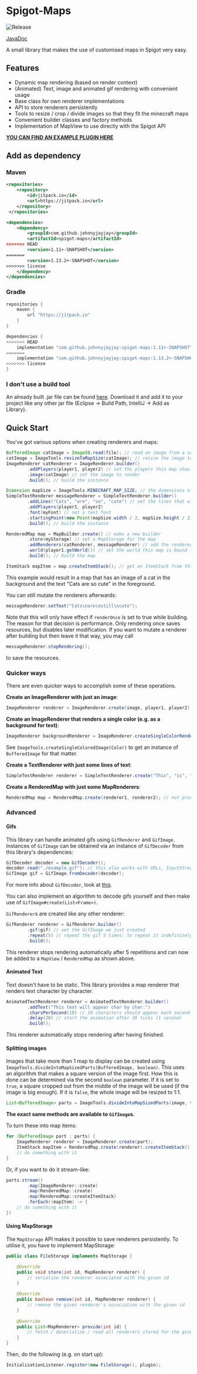 # Spigot-Maps

![Release](https://jitpack.io/v/JohnnyJayJay/spigot-maps.svg)

[JavaDoc](https://javadoc.jitpack.io/com/github/johnnyjayjay/spigot-maps/1.11+-SNAPSHOT/javadoc/index.html)

A small library that makes the use of customised maps in Spigot very easy.

## Features
- Dynamic map rendering (based on render context)
- (Animated) Text, image and animated gif rendering with convenient usage
- Base class for own renderer implementations
- API to store renderers persistently
- Tools to resize / crop / divide images so that they fit the minecraft maps
- Convenient builder classes and factory methods
- Implementation of MapView to use directly with the Spigot API

**[YOU CAN FIND AN EXAMPLE PLUGIN HERE](./example-plugin)**

## Add as dependency

### Maven

```xml
<repositories>
    <repository>
        <id>jitpack.io</id>
        <url>https://jitpack.io</url>
    </repository>
 </repositories>

<dependencies>
    <dependency>
        <groupId>com.github.johnnyjayjay</groupId>
        <artifactId>spigot-maps</artifactId>
<<<<<<< HEAD
        <version>1.11+-SNAPSHOT</version>
=======
        <version>1.13.2+-SNAPSHOT</version>
>>>>>>> license
    </dependency>
</dependencies>
```

### Gradle

```groovy
repositories {
    maven {
        url "https://jitpack.io"
    }
}

dependencies {
<<<<<<< HEAD
    implementation "com.github.johnnyjayjay:spigot-maps:1.11+-SNAPSHOT"
=======
    implementation "com.github.johnnyjayjay:spigot-maps:1.13.2+-SNAPSHOT"
>>>>>>> license
}
```

### I don't use a build tool

An already built .jar file can be found [here](https://github.com/JohnnyJayJay/spigot-maps/releases).
Download it and add it to your project like any other jar file (Eclipse -> Build Path, IntelliJ -> Add as Library).

## Quick Start

You've got various options when creating renderers and maps:

```java
BufferedImage catImage = ImageIO.read(file); // read an image from a source, e.g. a file
catImage = ImageTools.resizeToMapSize(catImage); // resize the image to the minecraft map size
ImageRenderer catRenderer = ImageRenderer.builder()
        .addPlayers(player1, player2) // set the players this map should be rendered to (omitting this means it renders for everyone)
        .image(catImage) // set the image to render
        .build(); // build the instance

Dimension mapSize = ImageTools.MINECRAFT_MAP_SIZE; // the dimensions of a Minecraft map (in pixels)
SimpleTextRenderer messageRenderer = SimpleTextRenderer.builder()
        .addLines("Cats", "are", "so", "cute") // set the lines that will be drawn onto the map
        .addPlayers(player1, player2)
        .font(myFont) // set a text font
        .startingPoint(new Point(mapSize.width / 2, mapSize.height / 2)) // start in the middle
        .build(); // build the instance 

RenderedMap map = MapBuilder.create() // make a new builder
        .store(myStorage) // set a MapStorage for the map
        .addRenderers(catRenderer, messageRenderer) // add the renderers to this map
        .world(player1.getWorld()) // set the world this map is bound to, e.g. the world of the target player
        .build(); // build the map

ItemStack mapItem = map.createItemStack(); // get an ItemStack from this map to work with
```

This example would result in a map that has an image of a cat in the background and the text "Cats are so cute" in the foreground.

You can still mutate the renderers afterwards:
```java
messageRenderer.setText("Cats\nare\nstill\ncute");
```
Note that this will only have effect if `renderOnce` is set to true while building. 
The reason for that decision is performance. Only rendering once saves resources, but 
disables later modification.
If you want to mutate a renderer after building but then leave it that way, you may call
```java
messageRenderer.stopRendering();
```
to save the resources.

### Quicker ways

There are even quicker ways to accomplish some of these operations.

**Create an ImageRenderer with just an image**:

```java
ImageRenderer renderer = ImageRenderer.create(image, player1, player2); // the player arguments are optional
```

**Create an ImageRenderer that renders a single color (e.g. as a background for text)**:

```java
ImageRenderer backgroundRenderer = ImageRenderer.createSingleColorRenderer(Color.BLUE, player1, player2) // the player arguments are optional
```

See `ImageTools.createSingleColoredImage(Color)` to get an instance of `BufferedImage` for that matter.

**Create a TextRenderer with just some lines of text**:

```java
SimpleTextRenderer renderer = SimpleTextRenderer.create("This", "is", "noice");
```

**Create a RenderedMap with just some MapRenderers**:

```java
RenderedMap map = RenderedMap.create(renderer1, renderer2); // not providing any renderers returns a map without renderers
```

### Advanced

#### Gifs 

This library can handle animated gifs using `GifRenderer` and `GifImage`.
Instances of `GifImage` can be obtained via an instance of `GifDecoder` from this library's dependencies:
```java
GifDecoder decoder = new GifDecoder();
decoder.read("./example.gif"); // this also works with URLs, InputStreams etc.
GifImage gif = GifImage.fromDecoder(decoder);
```
For more info about `GifDecoder`, look at [this](https://github.com/rtyley/animated-gif-lib-for-java).

You can also implement an algorithm to decode gifs yourself and then make use of `GifImage#create(List<Frame>)`.

`GifRenderer`s are created like any other renderer:
```java
GifRenderer renderer = GifRenderer.builder()
        .gif(gif) // set the GifImage we just created
        .repeat(5) // repeat the gif 5 times: to repeat it indefinitely, omit this setting or set it to GifRenderer.REPEAT_FOREVER
        .build();
```
This renderer stops rendering automatically after 5 repetitions and 
can now be added to a `MapView` / `RenderedMap` as shown above.

#### Animated Text

Text doesn't have to be static. This library provides a map renderer that renders text character by character.
```java
AnimatedTextRenderer renderer = AnimatedTextRenderer.builder()
        .addText("This text will appear char by char.")
        .charsPerSecond(10) // 10 characters should appear each second
        .delay(20) // start the animation after 20 ticks (1 second)
        .build();
```
This renderer automatically stops rendering after having finished.

#### Splitting images

Images that take more than 1 map to display can be created using `ImageTools.divideIntoMapSizedParts(BufferedImage, boolean)`.
This uses an algorithm that makes a square version of the image first. How this is done can be determined via the second 
`boolean` parameter. If it is set to `true`, a square cropped out from the middle of the image will be used 
(if the image is big enough). If it is `false`, the whole image will be resized to 1:1.

```java
List<BufferedImage> parts = ImageTools.divideIntoMapSizedParts(image, true);
```

**The exact same methods are available to `GifImage`s.**

To turn these into map items:

```java
for (BufferedImage part : parts) {
    ImageRenderer renderer = ImageRenderer.create(part);
    ItemStack mapItem = RenderedMap.create(renderer).createItemStack();
    // do something with it
}
```

Or, if you want to do it stream-like:
```java
parts.stream()
        .map(ImageRenderer::create)
        .map(RenderedMap::create)
        .map(RenderedMap::createItemStack)
        .forEach((mapItem) -> {
    // do something with it
})
```

#### Using MapStorage

The `MapStorage` API makes it possible to save renderers persistently. To utilise it, you have to implement MapStorage:

```java
public class FileStorage implements MapStorage {

    @Override
    public void store(int id, MapRenderer renderer) {
        // serialize the renderer associated with the given id
    }
    
    @Override
    public boolean remove(int id, MapRenderer renderer) {
        // remove the given renderer's association with the given id
    }
    
    @Override
    public List<MapRenderer> provide(int id) {
        // fetch / deserialize / read all renderers stored for the given id
    }
}
```

Then, do the following (e.g. on start up):
```java
InitializationListener.register(new FileStorage(), plugin);
```